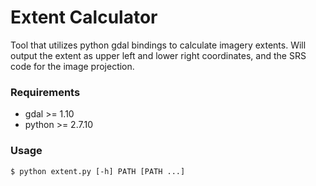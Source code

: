 # Extent Calculator
Tool that utilizes python gdal bindings to calculate imagery extents.
Will output the extent as upper left and lower right coordinates, and the
SRS code for the image projection.

### Requirements
* gdal >= 1.10
* python >= 2.7.10

### Usage
`$ python extent.py [-h] PATH [PATH ...]`
